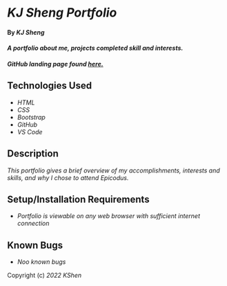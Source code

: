 # _KJ Sheng Portfolio_

#### By _**KJ Sheng**_

#### _A portfolio about me, projects completed skill and interests._

#### _GitHub landing page found <a href="https://github.com/KShen00/portfolio/tree/gh-pages">here.</a>_

## Technologies Used

* _HTML_
* _CSS_
* _Bootstrap_
* _GitHub_
* _VS Code_

## Description

_This portfolio gives a brief overview of my accomplishments, interests and skills, and why I chose to attend Epicodus._

## Setup/Installation Requirements

* _Portfolio is viewable on any web browser with sufficient internet connection_

## Known Bugs

* _Noo known bugs_


Copyright (c) _2022_ _KShen_
